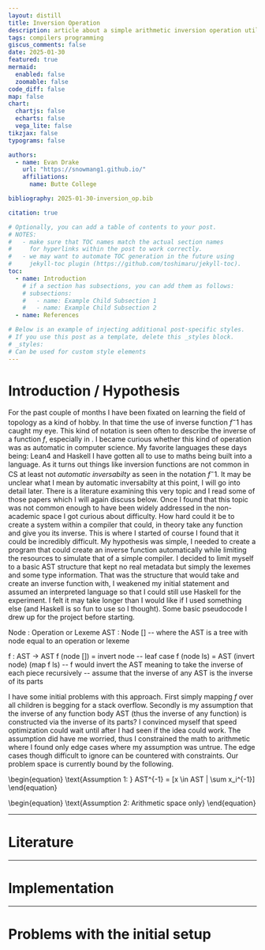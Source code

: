 ```yaml
---
layout: distill
title: Inversion Operation
description: article about a simple arithmetic inversion operation utilizing a standard AST
tags: compilers programming
giscus_comments: false
date: 2025-01-30
featured: true
mermaid:
  enabled: false
  zoomable: false
code_diff: false
map: false
chart:
  chartjs: false
  echarts: false
  vega_lite: false
tikzjax: false
typograms: false

authors:
  - name: Evan Drake
    url: "https://snowmang1.github.io/"
    affiliations:
      name: Butte College

bibliography: 2025-01-30-inversion_op.bib

citation: true

# Optionally, you can add a table of contents to your post.
# NOTES:
#   - make sure that TOC names match the actual section names
#     for hyperlinks within the post to work correctly.
#   - we may want to automate TOC generation in the future using
#     jekyll-toc plugin (https://github.com/toshimaru/jekyll-toc).
toc:
  - name: Introduction
    # if a section has subsections, you can add them as follows:
    # subsections:
    #   - name: Example Child Subsection 1
    #   - name: Example Child Subsection 2
  - name: References

# Below is an example of injecting additional post-specific styles.
# If you use this post as a template, delete this _styles block.
# _styles:
# Can be used for custom style elements
---
```


# Introduction / Hypothesis

For the past couple of months I have been fixated on learning the field of topology as a kind of hobby.
In that time the use of inverse function $f^-1$ has caught my eye.
This kind of notation is seen often to describe the inverse of a function $f$, especially in <d-cite key="munkres_topo" ></d-cite>.
I became curious whether this kind of operation was as automatic in computer science.
My favorite languages these days being: Lean4 and Haskell I have gotten all to use to maths being built into a language.
As it turns out things like inversion functions are not common in CS at least not *automatic inversabilty* as seen in the notation $f^-1$.
It may be unclear what I mean by automatic inversabilty at this point, I will go into detail later.
There is a literature examining this very topic and I read some of those papers which I will again discuss below.
Once I found that this topic was not common enough to have been widely addressed in the non-academic space I got curious about difficulty.
How hard could it be to create a system within a compiler that could,
    in theory take any function and give you its inverse.
This is where I started of course I found that it could be incredibly difficult.
My hypothesis was simple,
    I needed to create a program that could create an inverse function automatically while limiting the resources to simulate that of a simple compiler.
I decided to limit myself to a basic AST structure that kept no real metadata but simply the lexemes and some type information.
That was the structure that would take and create an inverse function with,
    I weakened my initial statement and assumed an interpreted language so that I could still use Haskell for the experiment.
I felt it may take longer than I would like if I used something else (and Haskell is so fun to use so I thought).
Some basic pseudocode I drew up for the project before starting.

<d-code>
Node : Operation or Lexeme
AST : Node []
-- where the AST is a tree with node equal to an operation or lexeme

f : AST -> AST
f (node []) = invert node -- leaf case
f (node ls) = AST (invert node) (map f ls)
-- f would invert the AST meaning to take the inverse of each piece recursively
-- assume that the inverse of any AST is the inverse of its parts
</d-code>

I have some initial problems with this approach.
First simply mapping $f$ over all children is begging for a stack overflow.
Secondly is my assumption that the inverse of any function body AST (thus the inverse of any function) is constructed via the inverse of its parts?
I convinced myself that speed optimization could wait until after I had seen if the idea could work.
The assumption did have me worried,
    thus I constrained the math to arithmetic where I found only edge cases where my assumption was untrue.
The edge cases though difficult to ignore can be countered with constraints.
Our problem space is currently bound by the following.

\begin{equation}
    \text{Assumption 1: } AST^{-1} = [x \in AST | \sum x_i^{-1}]
\end{equation}

\begin{equation}
    \text{Assumption 2: Arithmetic space only}
\end{equation}

---

# Literature

---

# Implementation

---

# Problems with the initial setup
